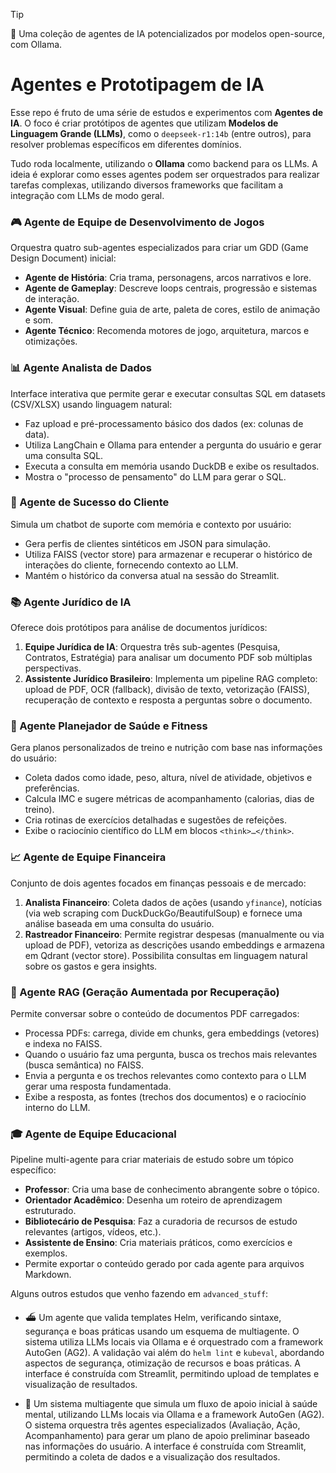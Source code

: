 

> [!TIP]
> 🤖 Uma coleção de agentes de IA potencializados por modelos open-source, com Ollama.

# Agentes e Prototipagem de IA

Esse repo é fruto de uma série de estudos e experimentos com **Agentes de IA**. O foco é criar protótipos de agentes que utilizam **Modelos de Linguagem Grande (LLMs)**, como o `deepseek-r1:14b` (entre outros), para resolver problemas específicos em diferentes domínios.

Tudo roda localmente, utilizando o **Ollama** como backend para os LLMs. A ideia é explorar como esses agentes podem ser orquestrados para realizar tarefas complexas, utilizando diversos frameworks que facilitam a integração com LLMs de modo geral. 

### 🎮 Agente de Equipe de Desenvolvimento de Jogos
Orquestra quatro sub-agentes especializados para criar um GDD (Game Design Document) inicial:
- **Agente de História**: Cria trama, personagens, arcos narrativos e lore.
- **Agente de Gameplay**: Descreve loops centrais, progressão e sistemas de interação.
- **Agente Visual**: Define guia de arte, paleta de cores, estilo de animação e som.
- **Agente Técnico**: Recomenda motores de jogo, arquitetura, marcos e otimizações.

### 📊 Agente Analista de Dados
Interface interativa que permite gerar e executar consultas SQL em datasets (CSV/XLSX) usando linguagem natural:
- Faz upload e pré-processamento básico dos dados (ex: colunas de data).
- Utiliza LangChain e Ollama para entender a pergunta do usuário e gerar uma consulta SQL.
- Executa a consulta em memória usando DuckDB e exibe os resultados.
- Mostra o "processo de pensamento" do LLM para gerar o SQL.

### 🤝 Agente de Sucesso do Cliente
Simula um chatbot de suporte com memória e contexto por usuário:
- Gera perfis de clientes sintéticos em JSON para simulação.
- Utiliza FAISS (vector store) para armazenar e recuperar o histórico de interações do cliente, fornecendo contexto ao LLM.
- Mantém o histórico da conversa atual na sessão do Streamlit.

### 📚 Agente Jurídico de IA
Oferece dois protótipos para análise de documentos jurídicos:
1.  **Equipe Jurídica de IA**: Orquestra três sub-agentes (Pesquisa, Contratos, Estratégia) para analisar um documento PDF sob múltiplas perspectivas.
2.  **Assistente Jurídico Brasileiro**: Implementa um pipeline RAG completo: upload de PDF, OCR (fallback), divisão de texto, vetorização (FAISS), recuperação de contexto e resposta a perguntas sobre o documento.

### 💪 Agente Planejador de Saúde e Fitness
Gera planos personalizados de treino e nutrição com base nas informações do usuário:
- Coleta dados como idade, peso, altura, nível de atividade, objetivos e preferências.
- Calcula IMC e sugere métricas de acompanhamento (calorias, dias de treino).
- Cria rotinas de exercícios detalhadas e sugestões de refeições.
- Exibe o raciocínio científico do LLM em blocos `<think>…</think>`.

### 📈 Agente de Equipe Financeira
Conjunto de dois agentes focados em finanças pessoais e de mercado:
1.  **Analista Financeiro**: Coleta dados de ações (usando `yfinance`), notícias (via web scraping com DuckDuckGo/BeautifulSoup) e fornece uma análise baseada em uma consulta do usuário.
2.  **Rastreador Financeiro**: Permite registrar despesas (manualmente ou via upload de PDF), vetoriza as descrições usando embeddings e armazena em Qdrant (vector store). Possibilita consultas em linguagem natural sobre os gastos e gera insights.

### 🤖 Agente RAG (Geração Aumentada por Recuperação)
Permite conversar sobre o conteúdo de documentos PDF carregados:
- Processa PDFs: carrega, divide em chunks, gera embeddings (vetores) e indexa no FAISS.
- Quando o usuário faz uma pergunta, busca os trechos mais relevantes (busca semântica) no FAISS.
- Envia a pergunta e os trechos relevantes como contexto para o LLM gerar uma resposta fundamentada.
- Exibe a resposta, as fontes (trechos dos documentos) e o raciocínio interno do LLM.

### 🎓 Agente de Equipe Educacional
Pipeline multi-agente para criar materiais de estudo sobre um tópico específico:
- **Professor**: Cria uma base de conhecimento abrangente sobre o tópico.
- **Orientador Acadêmico**: Desenha um roteiro de aprendizagem estruturado.
- **Bibliotecário de Pesquisa**: Faz a curadoria de recursos de estudo relevantes (artigos, vídeos, etc.).
- **Assistente de Ensino**: Cria materiais práticos, como exercícios e exemplos.
- Permite exportar o conteúdo gerado por cada agente para arquivos Markdown.

Alguns outros estudos que venho fazendo em `advanced_stuff`:

- ⛴️ Um agente que valida templates Helm, verificando sintaxe, segurança e boas práticas usando um esquema de multiagente. O sistema utiliza LLMs locais via Ollama e é orquestrado com a framework AutoGen (AG2). A validação vai além do `helm lint` e `kubeval`, abordando aspectos de segurança, otimização de recursos e boas práticas. A interface é construída com Streamlit, permitindo upload de templates e visualização de resultados.

- 🧠 Um sistema multiagente que simula um fluxo de apoio inicial à saúde mental, utilizando LLMs locais via Ollama e a framework AutoGen (AG2). O sistema orquestra três agentes especializados (Avaliação, Ação, Acompanhamento) para gerar um plano de apoio preliminar baseado nas informações do usuário. A interface é construída com Streamlit, permitindo a coleta de dados e a visualização dos resultados.


